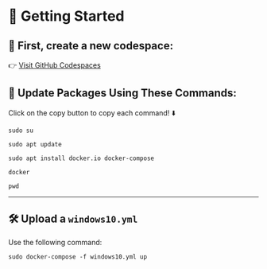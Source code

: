 # 🚀 Getting Started

## 🔧 First, create a new codespace:
👉 [Visit GitHub Codespaces](https://github.com/codespaces)

## 📌 Update Packages Using These Commands:
Click on the copy button to copy each command! ⬇️

<pre><code>sudo su</code></pre>

<pre><code>sudo apt update</code></pre>

<pre><code>sudo apt install docker.io docker-compose</code></pre>

<pre><code>docker</code></pre>

<pre><code>pwd</code></pre>

---

## 🛠 Upload a `windows10.yml`
Use the following command:

<pre><code>sudo docker-compose -f windows10.yml up</code></pre>
